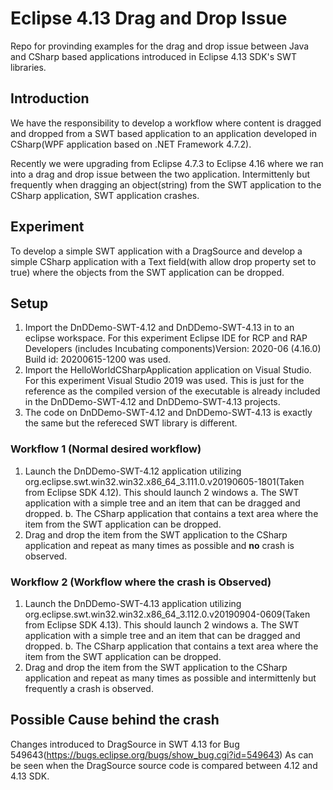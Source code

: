 # Eclipse 4.13 Drag and Drop Issue
Repo for provinding examples for the drag and drop issue between Java and CSharp based applications introduced in Eclipse 4.13 SDK's SWT libraries.

## Introduction
We have the responsibility to develop a workflow where content is dragged and dropped from a SWT based application to an application developed in CSharp(WPF application based on .NET Framework 4.7.2).

Recently we were upgrading from Eclipse 4.7.3 to Eclipse 4.16 where we ran into a drag and drop issue between the two application. Intermittenly but frequently when dragging an object(string) from the SWT application to the CSharp application, SWT application crashes.

## Experiment
To develop a simple SWT application with a DragSource and develop a simple CSharp application with a Text field(with allow drop property set to true) where the objects from the SWT application can be dropped.

## Setup
1. Import the DnDDemo-SWT-4.12 and DnDDemo-SWT-4.13 in to an eclipse workspace. For this experiment Eclipse IDE for RCP and RAP Developers (includes Incubating components)Version: 2020-06 (4.16.0) Build id: 20200615-1200 was used.
2. Import the HelloWorldCSharpApplication application on Visual Studio. For this experiment Visual Studio 2019 was used. This is just for the reference as the compiled version of the executable is already included in the DnDDemo-SWT-4.12 and DnDDemo-SWT-4.13 projects.
3. The code on DnDDemo-SWT-4.12 and DnDDemo-SWT-4.13 is exactly the same but the refereced SWT library is different.

### Workflow 1 (Normal desired workflow)
1. Launch the DnDDemo-SWT-4.12 application utilizing org.eclipse.swt.win32.win32.x86_64_3.111.0.v20190605-1801(Taken from Eclipse SDK 4.12). This should launch 2 windows
  a. The SWT application with a simple tree and an item that can be dragged and dropped.
  b. The CSharp application that contains a text area where the item from the SWT application can be dropped.
2. Drag and drop the item from the SWT application to the CSharp application and repeat as many times as possible and **no** crash is observed.

### Workflow 2 (Workflow where the crash is Observed)
1. Launch the DnDDemo-SWT-4.13 application utilizing org.eclipse.swt.win32.win32.x86_64_3.112.0.v20190904-0609(Taken from Eclipse SDK 4.13). This should launch 2 windows
  a. The SWT application with a simple tree and an item that can be dragged and dropped.
  b. The CSharp application that contains a text area where the item from the SWT application can be dropped.
2. Drag and drop the item from the SWT application to the CSharp application and repeat as many times as possible and intermittenly but frequently a crash is observed.

## Possible Cause behind the crash
Changes introduced to DragSource in SWT 4.13 for Bug 549643(https://bugs.eclipse.org/bugs/show_bug.cgi?id=549643) As can be seen when the DragSource source code is compared between 4.12 and 4.13 SDK.
